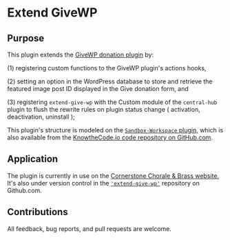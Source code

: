 # Extend GiveWP

## Purpose

This plugin extends the <a href="givewp.com">GiveWP donation plugin</a> by: 

(1) registering custom functions to the GiveWP plugin's actions hooks, 

(2) setting an option in the WordPress database to store and retrieve the featured image post ID displayed in the Give donation form, and

(3) registering `extend-give-wp` with the Custom module of the `central-hub` plugin to flush the rewrite rules on plugin status change ( activation, deactivation, uninstall );

This plugin's structure is modeled on the <a href="https://github.com/KnowTheCode/Sandbox-Workspace">`Sandbox-Workspace` plugin,</a> 
which is also available from the <a href="https://github.com/KnowTheCode">KnowtheCode.io code repository on GitHub.com</a>.

## Application

The plugin is currently in use on the <a href="https://cornerstonechorale.org">Cornerstone Chorale & Brass website.</a>
It's also under version control in the <a href="https://github.com/rgadon107/extend-give-wp">`'extend-give-wp'`</a> repository on 
Github.com.

## Contributions

All feedback, bug reports, and pull requests are welcome.